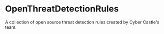 # OpenThreatDetectionRules
A collection of open source threat detection rules created by Cyber Castle's team.
